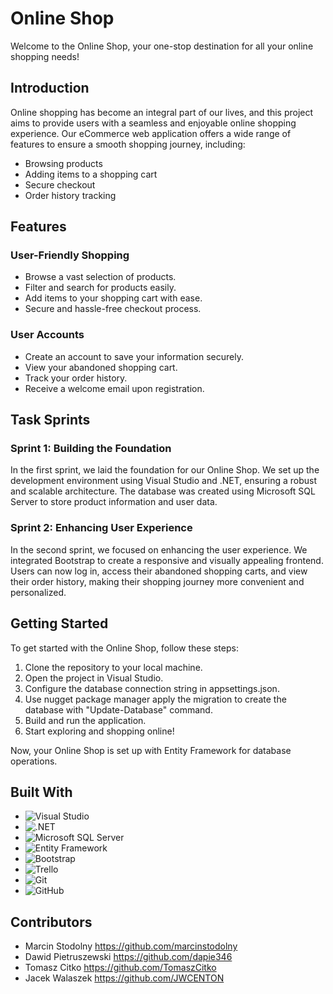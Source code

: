 # Online Shop

Welcome to the Online Shop, your one-stop destination for all your online shopping needs!

## Introduction

Online shopping has become an integral part of our lives, and this project aims to provide users with a seamless and enjoyable online shopping experience. Our eCommerce web application offers a wide range of features to ensure a smooth shopping journey, including:

- Browsing products
- Adding items to a shopping cart
- Secure checkout
- Order history tracking

## Features

### User-Friendly Shopping

- Browse a vast selection of products.
- Filter and search for products easily.
- Add items to your shopping cart with ease.
- Secure and hassle-free checkout process.

### User Accounts

- Create an account to save your information securely.
- View your abandoned shopping cart.
- Track your order history.
- Receive a welcome email upon registration.

## Task Sprints

### Sprint 1: Building the Foundation

In the first sprint, we laid the foundation for our Online Shop. We set up the development environment using Visual Studio and .NET, ensuring a robust and scalable architecture. The database was created using Microsoft SQL Server to store product information and user data.

### Sprint 2: Enhancing User Experience

In the second sprint, we focused on enhancing the user experience. We integrated Bootstrap to create a responsive and visually appealing frontend. Users can now log in, access their abandoned shopping carts, and view their order history, making their shopping journey more convenient and personalized.

## Getting Started

To get started with the Online Shop, follow these steps:

1. Clone the repository to your local machine.
2. Open the project in Visual Studio.
3. Configure the database connection string in appsettings.json.
4. Use nugget package manager apply the migration to create the database with "Update-Database" command.
5. Build and run the application.
6. Start exploring and shopping online!

Now, your Online Shop is set up with Entity Framework for database operations.

## Built With

- ![Visual Studio](https://img.shields.io/badge/Visual%20Studio-5C2D91.svg?style=for-the-badge&logo=visual-studio&logoColor=white)
- ![.NET](https://img.shields.io/badge/.NET-5C2D91?style=for-the-badge&logo=.net&logoColor=white)
- ![Microsoft SQL Server](https://img.shields.io/badge/Microsoft%20SQL%20Server-CC2927?style=for-the-badge&logo=microsoft%20sql%20server&logoColor=white)
- ![Entity Framework](https://img.shields.io/badge/Entity%20Framework-512BD4?style=for-the-badge&logo=entity-framework&logoColor=white)
- ![Bootstrap](https://img.shields.io/badge/Bootstrap-563D7C?style=for-the-badge&logo=bootstrap&logoColor=white)
- ![Trello](https://img.shields.io/badge/Trello-0079BF?style=for-the-badge&logo=trello&logoColor=white)
- ![Git](https://img.shields.io/badge/Git-F05032?style=for-the-badge&logo=git&logoColor=white)
- ![GitHub](https://img.shields.io/badge/GitHub-181717?style=for-the-badge&logo=github&logoColor=white)

## Contributors

- Marcin Stodolny https://github.com/marcinstodolny
- Dawid Pietruszewski https://github.com/dapie346
- Tomasz Citko https://github.com/TomaszCitko
- Jacek Walaszek https://github.com/JWCENTON
